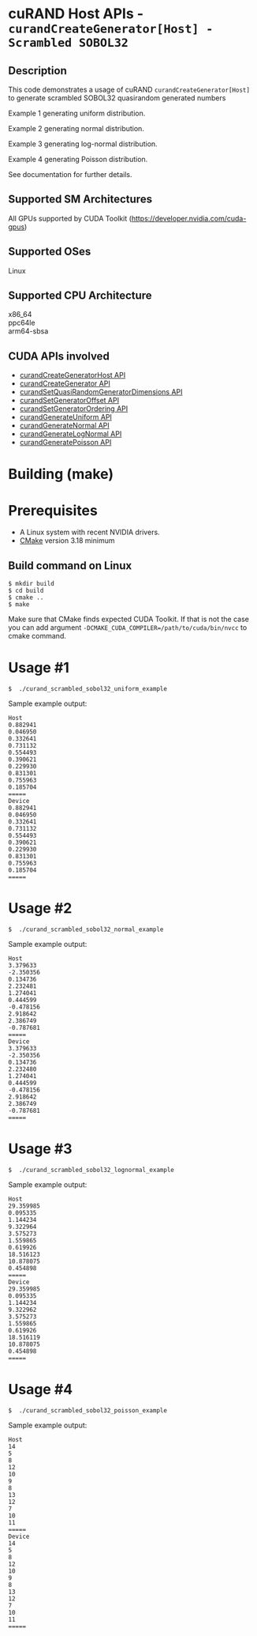 # cuRAND Host APIs - `curandCreateGenerator[Host] - Scrambled SOBOL32`

## Description

This code demonstrates a usage of cuRAND `curandCreateGenerator[Host]` to generate scrambled SOBOL32 quasirandom generated numbers

Example 1 generating uniform distribution.

Example 2 generating normal distribution.

Example 3 generating log-normal distribution.

Example 4 generating Poisson distribution.

See documentation for further details.

## Supported SM Architectures

All GPUs supported by CUDA Toolkit (https://developer.nvidia.com/cuda-gpus)  

## Supported OSes

Linux  

## Supported CPU Architecture

x86_64  
ppc64le  
arm64-sbsa

## CUDA APIs involved
- [curandCreateGeneratorHost API](https://docs.nvidia.com/cuda/curand/group__HOST.html#group__HOST_1g35b6e9396d5b54b52ba9053496ad4ff4)
- [curandCreateGenerator API](https://docs.nvidia.com/cuda/curand/group__HOST.html#group__HOST_1g56ff2b3cf7e28849f73a1e22022bcbfd)
- [curandSetQuasiRandomGeneratorDimensions API](https://docs.nvidia.com/cuda/curand/group__HOST.html#group__HOST_1gd00db3478a788b5823038481495bb6ab)
- [curandSetGeneratorOffset API](https://docs.nvidia.com/cuda/curand/group__HOST.html#group__HOST_1gb21ba987f85486e552797206451b0939)
- [curandSetGeneratorOrdering API](https://docs.nvidia.com/cuda/curand/group__HOST.html#group__HOST_1gf1aa05715d726f94002d03237405fc5d)
- [curandGenerateUniform API](https://docs.nvidia.com/cuda/curand/group__HOST.html#group__HOST_1g5df92a7293dc6b2e61ea481a2069ebc2)
- [curandGenerateNormal API](https://docs.nvidia.com/cuda/curand/group__HOST.html#group__HOST_1gb9280e447ef04e1dec4611720bd0eb69)
- [curandGenerateLogNormal API](https://docs.nvidia.com/cuda/curand/group__HOST.html#group__HOST_1g3569cc960eb1a31357752fc813e21f49)
- [curandGeneratePoisson API](https://docs.nvidia.com/cuda/curand/group__HOST.html#group__HOST_1g425c7c13db4444e6150d159bb1417f05)

# Building (make)

# Prerequisites
- A Linux system with recent NVIDIA drivers.
- [CMake](https://cmake.org/download) version 3.18 minimum

## Build command on Linux
```
$ mkdir build
$ cd build
$ cmake ..
$ make
```
Make sure that CMake finds expected CUDA Toolkit. If that is not the case you can add argument `-DCMAKE_CUDA_COMPILER=/path/to/cuda/bin/nvcc` to cmake command.

# Usage #1
```
$  ./curand_scrambled_sobol32_uniform_example
```

Sample example output:

```
Host
0.882941
0.046950
0.332641
0.731132
0.554493
0.390621
0.229930
0.831301
0.755963
0.185704
=====
Device
0.882941
0.046950
0.332641
0.731132
0.554493
0.390621
0.229930
0.831301
0.755963
0.185704
=====
```

# Usage #2
```
$  ./curand_scrambled_sobol32_normal_example
```

Sample example output:

```
Host
3.379633
-2.350356
0.134736
2.232481
1.274041
0.444599
-0.478156
2.918642
2.386749
-0.787681
=====
Device
3.379633
-2.350356
0.134736
2.232480
1.274041
0.444599
-0.478156
2.918642
2.386749
-0.787681
=====
```

# Usage #3
```
$  ./curand_scrambled_sobol32_lognormal_example
```

Sample example output:

```
Host
29.359985
0.095335
1.144234
9.322964
3.575273
1.559865
0.619926
18.516123
10.878075
0.454898
=====
Device
29.359985
0.095335
1.144234
9.322962
3.575273
1.559865
0.619926
18.516119
10.878075
0.454898
=====
```

# Usage #4
```
$  ./curand_scrambled_sobol32_poisson_example
```

Sample example output:

```
Host
14
5
8
12
10
9
8
13
12
7
10
11
=====
Device
14
5
8
12
10
9
8
13
12
7
10
11
=====
```